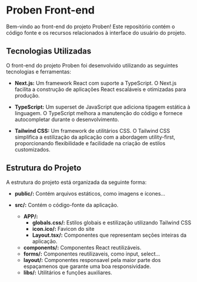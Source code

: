 # Proben Front-end

Bem-vindo ao front-end do projeto Proben! Este repositório contém o código fonte e os recursos relacionados à interface do usuário do projeto.

## Tecnologias Utilizadas

O front-end do projeto Proben foi desenvolvido utilizando as seguintes tecnologias e ferramentas:

- **Next.js:** Um framework React com suporte a TypeScript. O Next.js facilita a construção de aplicações React escaláveis e otimizadas para produção.

- **TypeScript:** Um superset de JavaScript que adiciona tipagem estática à linguagem. O TypeScript melhora a manutenção do código e fornece autocompletar durante o desenvolvimento.

- **Tailwind CSS:** Um framework de utilitários CSS. O Tailwind CSS simplifica a estilização da aplicação com a abordagem utility-first, proporcionando flexibilidade e facilidade na criação de estilos customizados.

## Estrutura do Projeto

A estrutura do projeto está organizada da seguinte forma:

  - **public/:** Contém arquivos estáticos, como imagens e ícones...

  - **src/:** Contém o código-fonte da aplicação.
    - **APP/:**
      - **globals.css/:** Estilos globais e estilização utilizando Tailwind CSS 
      - **icon.ico/:**  Favicon do site
      - **Layout.tsx/:** Componentes que representam seções inteiras da aplicação.
    - **components/:** Componentes React reutilizáveis.
    - **forms/:** Componentes reutilizaveis, como input, select...
    - **layout/:** Componentes responsavel pela maior parte dos espaçamenos que garante uma boa responsividade.
    - **libs/:** Utilitários e funções auxiliares.
